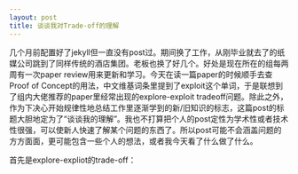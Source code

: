 ```yaml
---
layout: post
title: 谈谈我对Trade-off的理解
---
```


几个月前配置好了jekyll但一直没有post过。期间换了工作，从刚毕业就去了的纸媒公司跳到了同样传统的酒店集团。老板也换了好几个。好处是现在所在的组每两周有一次paper review用来更新和学习。今天在读一篇paper的时候顺手去查Proof of Concept的用法，中文维基词条里提到了exploit这个单词，于是联想到了组内大佬推荐的paper里经常出现的explore-exploit tradeoff问题。除此之外，作为下决心开始规律性地总结工作里逐渐学到的新/旧知识的标志，这篇post的标题大胆地定为了“谈谈我的理解”。我也不打算把个人的post定性为学术性或者技术性很强，可以使新人快速了解某个问题的东西了。所以post可能不会涵盖问题的方方面面，更可能包含一些个人的想法，或者我今天看了什么做了什么。

首先是explore-expliot的trade-off：
